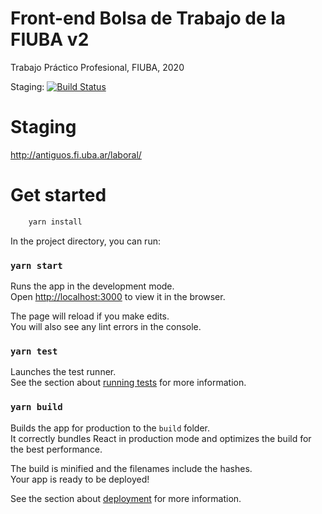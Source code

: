 # Front-end Bolsa de Trabajo de la FIUBA v2

Trabajo Práctico Profesional, FIUBA, 2020

Staging: [![Build Status](https://travis-ci.com/fiuba-laboral-v2/front-end.svg?branch=staging)](https://travis-ci.com/fiuba-laboral-v2/front-end)

# Staging

http://antiguos.fi.uba.ar/laboral/

# Get started

```bash
    yarn install
```

In the project directory, you can run:

### `yarn start`

Runs the app in the development mode.<br />
Open [http://localhost:3000](http://localhost:3000) to view it in the browser.

The page will reload if you make edits.<br />
You will also see any lint errors in the console.

### `yarn test`

Launches the test runner.<br />
See the section about [running tests](https://facebook.github.io/create-react-app/docs/running-tests) for more information.

### `yarn build`

Builds the app for production to the `build` folder.<br />
It correctly bundles React in production mode and optimizes the build for the best performance.

The build is minified and the filenames include the hashes.<br />
Your app is ready to be deployed!

See the section about [deployment](https://facebook.github.io/create-react-app/docs/deployment) for more information.
